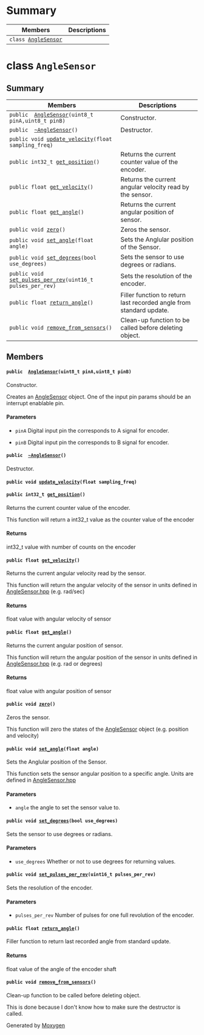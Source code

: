 
# Summary

 Members                        | Descriptions                                
--------------------------------|---------------------------------------------
`class `[`AngleSensor`](#class_angle_sensor) | 

# class `AngleSensor` 

## Summary

 Members                        | Descriptions                                
--------------------------------|---------------------------------------------
`public  `[`AngleSensor`](#class_angle_sensor_1a6a56f2c5271666cf043fc77e5975da1a)`(uint8_t pinA,uint8_t pinB)` | Constructor.
`public  `[`~AngleSensor`](#class_angle_sensor_1a12daf25594fe1aa08b0be9b36cf13740)`()` | Destructor.
`public void `[`update_velocity`](#class_angle_sensor_1a08f88fdef8d4b494a6af8759e5dadc31)`(float sampling_freq)` | 
`public int32_t `[`get_position`](#class_angle_sensor_1abb8f14ae9c51c8bea6725bcf8c3de818)`()` | Returns the current counter value of the encoder.
`public float `[`get_velocity`](#class_angle_sensor_1a9f4693cbdfc73dd73c07283c545df9a5)`()` | Returns the current angular velocity read by the sensor.
`public float `[`get_angle`](#class_angle_sensor_1a5ad536e88b8aaa119c4470857cfa1afe)`()` | Returns the current angular position of sensor.
`public void `[`zero`](#class_angle_sensor_1a79bf883f9af57a320296158819767599)`()` | Zeros the sensor.
`public void `[`set_angle`](#class_angle_sensor_1a79424ff2525bf988d81952a1e56079a7)`(float angle)` | Sets the Anglular position of the Sensor.
`public void `[`set_degrees`](#class_angle_sensor_1a91c872bc79ebd2768b6bb39184b2a531)`(bool use_degrees)` | Sets the sensor to use degrees or radians.
`public void `[`set_pulses_per_rev`](#class_angle_sensor_1abe3bdd3969c32b1f51ba8632856a2ca9)`(uint16_t pulses_per_rev)` | Sets the resolution of the encoder.
`public float `[`return_angle`](#class_angle_sensor_1a5da2bf4d5d1779b281f3c032ce83c8bf)`()` | Filler function to return last recorded angle from standard update.
`public void `[`remove_from_sensors`](#class_angle_sensor_1af85d19e2143731a6481f564130462418)`()` | Clean-up function to be called before deleting object.

## Members

#### `public  `[`AngleSensor`](#class_angle_sensor_1a6a56f2c5271666cf043fc77e5975da1a)`(uint8_t pinA,uint8_t pinB)` 

Constructor.

Creates an [AngleSensor](#class_angle_sensor) object. One of the input pin params should be an interrupt enablable pin. 
#### Parameters
* `pinA` Digital input pin the corresponds to A signal for encoder. 

* `pinB` Digital input pin the corresponds to B signal for encoder.

#### `public  `[`~AngleSensor`](#class_angle_sensor_1a12daf25594fe1aa08b0be9b36cf13740)`()` 

Destructor.

#### `public void `[`update_velocity`](#class_angle_sensor_1a08f88fdef8d4b494a6af8759e5dadc31)`(float sampling_freq)` 

#### `public int32_t `[`get_position`](#class_angle_sensor_1abb8f14ae9c51c8bea6725bcf8c3de818)`()` 

Returns the current counter value of the encoder.

This function will return a int32_t value as the counter value of the encoder 
#### Returns
int32_t value with number of counts on the encoder

#### `public float `[`get_velocity`](#class_angle_sensor_1a9f4693cbdfc73dd73c07283c545df9a5)`()` 

Returns the current angular velocity read by the sensor.

This function will return the angular velocity of the sensor in units defined in [AngleSensor.hpp](#_angle_sensor_8hpp) (e.g. rad/sec) 
#### Returns
float value with angular velocity of sensor

#### `public float `[`get_angle`](#class_angle_sensor_1a5ad536e88b8aaa119c4470857cfa1afe)`()` 

Returns the current angular position of sensor.

This function will return the angular position of the sensor in units defined in [AngleSensor.hpp](#_angle_sensor_8hpp) (e.g. rad or degrees) 
#### Returns
float value with angular position of sensor

#### `public void `[`zero`](#class_angle_sensor_1a79bf883f9af57a320296158819767599)`()` 

Zeros the sensor.

This function will zero the states of the [AngleSensor](#class_angle_sensor) object (e.g. position and velocity)

#### `public void `[`set_angle`](#class_angle_sensor_1a79424ff2525bf988d81952a1e56079a7)`(float angle)` 

Sets the Anglular position of the Sensor.

This function sets the sensor angular position to a specific angle. Units are defined in [AngleSensor.hpp](#_angle_sensor_8hpp)
#### Parameters
* `angle` the angle to set the sensor value to.

#### `public void `[`set_degrees`](#class_angle_sensor_1a91c872bc79ebd2768b6bb39184b2a531)`(bool use_degrees)` 

Sets the sensor to use degrees or radians.

#### Parameters
* `use_degrees` Whether or not to use degrees for returning values.

#### `public void `[`set_pulses_per_rev`](#class_angle_sensor_1abe3bdd3969c32b1f51ba8632856a2ca9)`(uint16_t pulses_per_rev)` 

Sets the resolution of the encoder.

#### Parameters
* `pulses_per_rev` Number of pulses for one full revolution of the encoder.

#### `public float `[`return_angle`](#class_angle_sensor_1a5da2bf4d5d1779b281f3c032ce83c8bf)`()` 

Filler function to return last recorded angle from standard update.

#### Returns
float value of the angle of the encoder shaft

#### `public void `[`remove_from_sensors`](#class_angle_sensor_1af85d19e2143731a6481f564130462418)`()` 

Clean-up function to be called before deleting object.

This is done because I don't know how to make sure the destructor is called.

Generated by [Moxygen](https://sourcey.com/moxygen)
